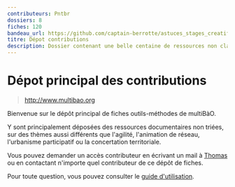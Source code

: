 ```yaml
---
contributeurs: Pntbr
dossiers: 8
fiches: 120
bandeau_url: https://github.com/captain-berrotte/astuces_stages_creatifs/blob/master/media/daily%20reunions.jpg?raw=true
titre: Dépot contributions
description: Dossier contenant une belle centaine de ressources non classées
---
```


# Dépot principal des contributions

> http://www.multibao.org

Bienvenue sur le dépôt principal de fiches outils-méthodes de multiBàO.

Y sont principalement déposées des ressources documentaires non triées, sur des thèmes aussi différents que l'agilité, l'animation de réseau, l'urbanisme participatif ou la concertation territoriale. 

Vous pouvez demander un accès contributeur en écrivant un mail à [Thomas](mailto:thomas.wolff@cpcoop.fr) ou en contactant n'importe quel contributeur de ce dépôt de fiches. 

Pour toute question, vous pouvez consulter le [guide d'utilisation](https://github.com/multibao/documentation/README.md).
